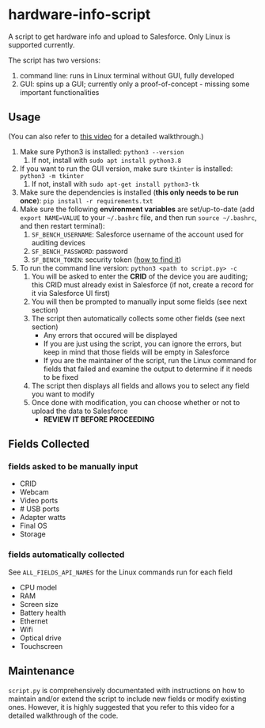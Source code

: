# hardware-info-script
A script to get hardware info and upload to Salesforce. Only Linux is supported currently.

The script has two versions:
1. command line: runs in Linux terminal without GUI, fully developed
2. GUI: spins up a GUI; currently only a proof-of-concept - missing some important functionalities

## Usage
(You can also refer to [this video](https://youtu.be/SJmyxrJDqjQ) for a detailed walkthrough.)
1. Make sure Python3 is installed: `python3 --version`
    1. If not, install with `sudo apt install python3.8`
2. If you want to run the GUI version, make sure `tkinter` is installed: `python3 -m tkinter`
    1. If not, install with `sudo apt-get install python3-tk`
3. Make sure the dependencies is installed (**this only needs to be run once**): `pip install -r requirements.txt`
4. Make sure the following **environment variables** are set/up-to-date (add `export NAME=VALUE` to your `~/.bashrc` file, and then run `source ~/.bashrc`, and then restart terminal):
    1. `SF_BENCH_USERNAME`: Salesforce username of the account used for auditing devices
    2. `SF_BENCH_PASSWORD`: password
    3. `SF_BENCH_TOKEN`: security token ([how to find it](https://help.salesforce.com/s/articleView?id=sf.user_security_token.htm&type=5))
5. To run the command line version: `python3 <path to script.py> -c`
    1. You will be asked to enter the **CRID** of the device you are auditing; this CRID must already exist in Salesforce (if not, create a record for it via Salesforce UI first)
    2. You will then be prompted to manually input some fields (see next section)
    3. The script then automatically collects some other fields (see next section)
        - Any errors that occured will be displayed
        - If you are just using the script, you can ignore the errors, but keep in mind that those fields will be empty in Salesforce
        - If you are the maintainer of the script, run the Linux command for fields that failed and examine the output to determine if it needs to be fixed
    4. The script then displays all fields and allows you to select any field you want to modify
    5. Once done with modification, you can choose whether or not to upload the data to Salesforce
        - **REVIEW IT BEFORE PROCEEDING**

## Fields Collected

### fields asked to be manually input
- CRID
- Webcam
- Video ports
- \# USB ports
- Adapter watts
- Final OS
- Storage

### fields automatically collected
See `ALL_FIELDS_API_NAMES` for the Linux commands run for each field
- CPU model
- RAM
- Screen size
- Battery health
- Ethernet
- Wifi
- Optical drive
- Touchscreen

## Maintenance 

`script.py` is comprehensively documentated with instructions on how to maintain and/or extend the script to include new fields or modify existing ones. However, it is highly suggested that you refer to this video for a detailed walkthrough of the code.
